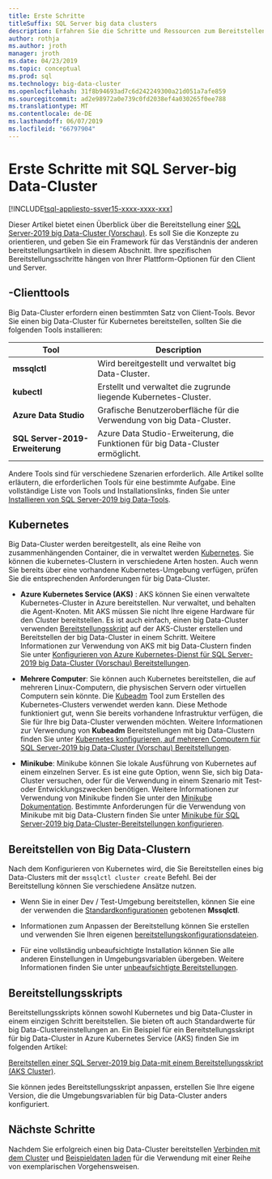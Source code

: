 ```yaml
---
title: Erste Schritte
titleSuffix: SQL Server big data clusters
description: Erfahren Sie die Schritte und Ressourcen zum Bereitstellen von SQL Server-2019 big Data-Clustern (Vorschau).
author: rothja
ms.author: jroth
manager: jroth
ms.date: 04/23/2019
ms.topic: conceptual
ms.prod: sql
ms.technology: big-data-cluster
ms.openlocfilehash: 31f8b94693ad7c6d242249300a21d051a7afe859
ms.sourcegitcommit: ad2e98972a0e739c0fd2038ef4a030265f0ee788
ms.translationtype: MT
ms.contentlocale: de-DE
ms.lasthandoff: 06/07/2019
ms.locfileid: "66797904"
---
```

# <a name="get-started-with-sql-server-big-data-clusters"></a>Erste Schritte mit SQL Server-big Data-Cluster

[!INCLUDE[tsql-appliesto-ssver15-xxxx-xxxx-xxx](../includes/tsql-appliesto-ssver15-xxxx-xxxx-xxx.md)]

Dieser Artikel bietet einen Überblick über die Bereitstellung einer [SQL Server-2019 big Data-Cluster (Vorschau)](big-data-cluster-overview.md). Es soll Sie die Konzepte zu orientieren, und geben Sie ein Framework für das Verständnis der anderen bereitstellungsartikeln in diesem Abschnitt. Ihre spezifischen Bereitstellungsschritte hängen von Ihrer Plattform-Optionen für den Client und Server.

## <a id="tools"></a> -Clienttools

Big Data-Cluster erfordern einen bestimmten Satz von Client-Tools. Bevor Sie einen big Data-Cluster für Kubernetes bereitstellen, sollten Sie die folgenden Tools installieren:

| Tool | Description |
|---|---|
| **mssqlctl** | Wird bereitgestellt und verwaltet big Data-Cluster. |
| **kubectl** | Erstellt und verwaltet die zugrunde liegende Kubernetes-Cluster. |
| **Azure Data Studio** | Grafische Benutzeroberfläche für die Verwendung von big Data-Cluster. |
| **SQL Server-2019-Erweiterung** | Azure Data Studio-Erweiterung, die Funktionen für big Data-Cluster ermöglicht. |

Andere Tools sind für verschiedene Szenarien erforderlich. Alle Artikel sollte erläutern, die erforderlichen Tools für eine bestimmte Aufgabe. Eine vollständige Liste von Tools und Installationslinks, finden Sie unter [Installieren von SQL Server-2019 big Data-Tools](deploy-big-data-tools.md).

## <a name="kubernetes"></a>Kubernetes

Big Data-Cluster werden bereitgestellt, als eine Reihe von zusammenhängenden Container, die in verwaltet werden [Kubernetes](https://kubernetes.io/docs/home). Sie können die kubernetes-Clustern in verschiedene Arten hosten. Auch wenn Sie bereits über eine vorhandene Kubernetes-Umgebung verfügen, prüfen Sie die entsprechenden Anforderungen für big Data-Cluster.

- **Azure Kubernetes Service (AKS)** : AKS können Sie einen verwaltete Kubernetes-Cluster in Azure bereitstellen. Nur verwaltet, und behalten die Agent-Knoten. Mit AKS müssen Sie nicht Ihre eigene Hardware für den Cluster bereitstellen. Es ist auch einfach, einen big Data-Cluster verwenden [Bereitstellungsskript](quickstart-big-data-cluster-deploy.md) auf der AKS-Cluster erstellen und Bereitstellen der big Data-Cluster in einem Schritt. Weitere Informationen zur Verwendung von AKS mit big Data-Clustern finden Sie unter [Konfigurieren von Azure Kubernetes-Dienst für SQL Server-2019 big Data-Cluster (Vorschau) Bereitstellungen](deploy-on-aks.md).

- **Mehrere Computer**: Sie können auch Kubernetes bereitstellen, die auf mehreren Linux-Computern, die physischen Servern oder virtuellen Computern sein könnte. Die [Kubeadm](https://kubernetes.io/docs/setup/independent/create-cluster-kubeadm/) Tool zum Erstellen des Kubernetes-Clusters verwendet werden kann. Diese Methode funktioniert gut, wenn Sie bereits vorhandene Infrastruktur verfügen, die Sie für Ihre big Data-Cluster verwenden möchten. Weitere Informationen zur Verwendung von **Kubeadm** Bereitstellungen mit big Data-Clustern finden Sie unter [Kubernetes konfigurieren, auf mehreren Computern für SQL Server-2019 big Data-Cluster (Vorschau) Bereitstellungen](deploy-with-kubeadm.md).

- **Minikube**: Minikube können Sie lokale Ausführung von Kubernetes auf einem einzelnen Server. Es ist eine gute Option, wenn Sie, sich big Data-Cluster versuchen, oder für die Verwendung in einem Szenario mit Test- oder Entwicklungszwecken benötigen. Weitere Informationen zur Verwendung von Minikube finden Sie unter den [Minikube Dokumentation](https://kubernetes.io/docs/setup/minikube/). Bestimmte Anforderungen für die Verwendung von Minikube mit big Data-Clustern finden Sie unter [Minikube für SQL Server-2019 big Data-Cluster-Bereitstellungen konfigurieren](deploy-on-minikube.md).

## <a name="deploy-a-big-data-cluster"></a>Bereitstellen von Big Data-Clustern

Nach dem Konfigurieren von Kubernetes wird, die Sie Bereitstellen eines big Data-Clusters mit der `mssqlctl cluster create` Befehl. Bei der Bereitstellung können Sie verschiedene Ansätze nutzen.

- Wenn Sie in einer Dev / Test-Umgebung bereitstellen, können Sie eine der verwenden die [Standardkonfigurationen](deployment-guidance.md#deploy) gebotenen **Mssqlctl**.

- Informationen zum Anpassen der Bereitstellung können Sie erstellen und verwenden Sie Ihren eigenen [bereitstellungskonfigurationsdateien](deployment-guidance.md#configfile).

- Für eine vollständig unbeaufsichtigte Installation können Sie alle anderen Einstellungen in Umgebungsvariablen übergeben. Weitere Informationen finden Sie unter [unbeaufsichtigte Bereitstellungen](deployment-guidance.md#unattended).

## <a name="deployment-scripts"></a>Bereitstellungsskripts

Bereitstellungsskripts können sowohl Kubernetes und big Data-Cluster in einem einzigen Schritt bereitstellen. Sie bieten oft auch Standardwerte für big Data-Clustereinstellungen an. Ein Beispiel für ein Bereitstellungsskript für big Data-Cluster in Azure Kubernetes Service (AKS) finden Sie im folgenden Artikel:

[Bereitstellen einer SQL Server-2019 big Data-mit einem Bereitstellungsskript (AKS Cluster)](quickstart-big-data-cluster-deploy.md).

Sie können jedes Bereitstellungsskript anpassen, erstellen Sie Ihre eigene Version, die die Umgebungsvariablen für big Data-Cluster anders konfiguriert.

## <a name="next-steps"></a>Nächste Schritte

Nachdem Sie erfolgreich einen big Data-Cluster bereitstellen [Verbinden mit dem Cluster](connect-to-big-data-cluster.md) und [Beispieldaten laden](tutorial-load-sample-data.md) für die Verwendung mit einer Reihe von exemplarischen Vorgehensweisen.